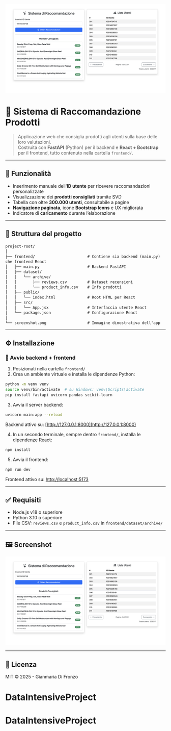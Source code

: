 ![Demo App](./screenshot.png)

# 🧠 Sistema di Raccomandazione Prodotti

> Applicazione web che consiglia prodotti agli utenti sulla base delle loro valutazioni.  
> Costruita con **FastAPI** (Python) per il backend e **React + Bootstrap** per il frontend, tutto contenuto nella cartella `frontend/`.

---

## 🚀 Funzionalità

- Inserimento manuale dell'**ID utente** per ricevere raccomandazioni personalizzate
- Visualizzazione dei **prodotti consigliati** tramite SVD
- Tabella con oltre **300.000 utenti**, consultabile a pagine
- **Navigazione paginata**, icone **Bootstrap Icons** e UX migliorata
- Indicatore di **caricamento** durante l’elaborazione

---

## 🧱 Struttura del progetto

```
project-root/
│
├── frontend/                       # Contiene sia backend (main.py) che frontend React
│   ├── main.py                     # Backend FastAPI
│   ├── dataset/
│   │   └── archive/
│   │       ├── reviews.csv         # Dataset recensioni
│   │       └── product_info.csv    # Info prodotti
│   ├── public/
│   │   └── index.html              # Root HTML per React
│   ├── src/
│   │   └── App.jsx                 # Interfaccia utente React
│   └── package.json                # Configurazione React
│
└── screenshot.png                  # Immagine dimostrativa dell'app
```

---

## ⚙️ Installazione

### 🐍 Avvio backend + frontend

1. Posizionati nella cartella `frontend/`
2. Crea un ambiente virtuale e installa le dipendenze Python:

```bash
python -m venv venv
source venv/bin/activate  # su Windows: venv\Scripts\activate
pip install fastapi uvicorn pandas scikit-learn
```

3. Avvia il server backend:

```bash
uvicorn main:app --reload
```

Backend attivo su: [http://127.0.0.1:8000](http://127.0.0.1:8000)

4. In un secondo terminale, sempre dentro `frontend/`, installa le dipendenze React:

```bash
npm install
```

5. Avvia il frontend:

```bash
npm run dev
```

Frontend attivo su: [http://localhost:5173](http://localhost:5173)

---

## ✅ Requisiti

- Node.js v18 o superiore
- Python 3.10 o superiore
- File CSV: `reviews.csv` e `product_info.csv` in `frontend/dataset/archive/`

---

## 🖼️ Screenshot

![Schermata demo](./screenshot.png)

---

## 📄 Licenza

MIT © 2025 - Gianmaria Di Fronzo
# DataIntensiveProject
# DataIntensiveProject
